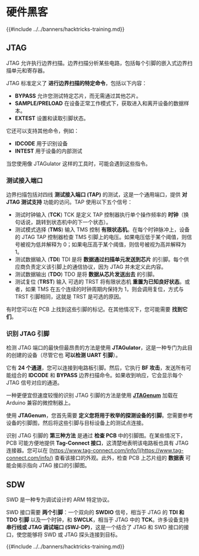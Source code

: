 # 硬件黑客

{{#include ../../banners/hacktricks-training.md}}

## JTAG

JTAG 允许执行边界扫描。边界扫描分析某些电路，包括每个引脚的嵌入式边界扫描单元和寄存器。

JTAG 标准定义了 **进行边界扫描的特定命令**，包括以下内容：

- **BYPASS** 允许您测试特定芯片，而无需通过其他芯片。
- **SAMPLE/PRELOAD** 在设备正常工作模式下，获取进入和离开设备的数据样本。
- **EXTEST** 设置和读取引脚状态。

它还可以支持其他命令，例如：

- **IDCODE** 用于识别设备
- **INTEST** 用于设备的内部测试

当您使用像 JTAGulator 这样的工具时，可能会遇到这些指令。

### 测试接入端口

边界扫描包括对四线 **测试接入端口 (TAP)** 的测试，这是一个通用端口，提供 **对 JTAG 测试支持** 功能的访问。TAP 使用以下五个信号：

- 测试时钟输入 (**TCK**) TCK 是定义 TAP 控制器执行单个操作频率的 **时钟**（换句话说，跳转到状态机中的下一个状态）。
- 测试模式选择 (**TMS**) 输入 TMS 控制 **有限状态机**。在每个时钟脉冲上，设备的 JTAG TAP 控制器检查 TMS 引脚上的电压。如果电压低于某个阈值，则信号被视为低并解释为 0；如果电压高于某个阈值，则信号被视为高并解释为 1。
- 测试数据输入 (**TDI**) TDI 是将 **数据通过扫描单元发送到芯片** 的引脚。每个供应商负责定义该引脚上的通信协议，因为 JTAG 并未定义此内容。
- 测试数据输出 (**TDO**) TDO 是将 **数据从芯片发送出去** 的引脚。
- 测试复位 (**TRST**) 输入 可选的 TRST 将有限状态机 **重置为已知良好状态**。或者，如果 TMS 在五个连续的时钟周期内保持为 1，则会调用复位，方式与 TRST 引脚相同，这就是 TRST 是可选的原因。

有时您可以在 PCB 上找到这些引脚的标记。在其他情况下，您可能需要 **找到它们**。

### 识别 JTAG 引脚

检测 JTAG 端口的最快但最昂贵的方法是使用 **JTAGulator**，这是一种专门为此目的创建的设备（尽管它也 **可以检测 UART 引脚**）。

它有 **24 个通道**，您可以连接到电路板引脚。然后，它执行 **BF 攻击**，发送所有可能组合的 **IDCODE** 和 **BYPASS** 边界扫描命令。如果收到响应，它会显示每个 JTAG 信号对应的通道。

一种更便宜但速度较慢的识别 JTAG 引脚的方法是使用 [**JTAGenum**](https://github.com/cyphunk/JTAGenum/) 加载在 Arduino 兼容的微控制器上。

使用 **JTAGenum**，您首先需要 **定义您将用于枚举的探测设备的引脚**。您需要参考设备的引脚图，然后将这些引脚与目标设备上的测试点连接。

识别 JTAG 引脚的 **第三种方法** 是通过 **检查 PCB** 中的引脚图。在某些情况下，PCB 可能方便地提供 **Tag-Connect 接口**，这清楚地表明该电路板也具有 JTAG 连接器。您可以在 [https://www.tag-connect.com/info/](https://www.tag-connect.com/info/) 查看该接口的外观。此外，检查 PCB 上芯片组的 **数据表** 可能会揭示指向 JTAG 接口的引脚图。

## SDW

SWD 是一种专为调试设计的 ARM 特定协议。

SWD 接口需要 **两个引脚**：一个双向的 **SWDIO** 信号，相当于 JTAG 的 **TDI 和 TDO 引脚** 以及一个时钟，和 **SWCLK**，相当于 JTAG 中的 **TCK**。许多设备支持 **串行线或 JTAG 调试端口 (SWJ-DP)**，这是一个结合了 JTAG 和 SWD 接口的接口，使您能够将 SWD 或 JTAG 探头连接到目标。

{{#include ../../banners/hacktricks-training.md}}
